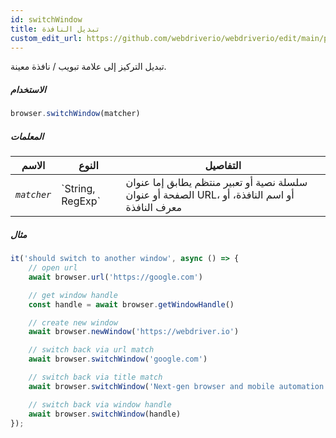 ```yaml
---
id: switchWindow
title: تبديل النافذة
custom_edit_url: https://github.com/webdriverio/webdriverio/edit/main/packages/webdriverio/src/commands/browser/switchWindow.ts
---
```


تبديل التركيز إلى علامة تبويب / نافذة معينة.

##### الاستخدام

```js
browser.switchWindow(matcher)
```

##### المعلمات

<table>
  <thead>
    <tr>
      <th>الاسم</th><th>النوع</th><th>التفاصيل</th>
    </tr>
  </thead>
  <tbody>
    <tr>
      <td><code><var>matcher</var></code></td>
      <td>`String, RegExp`</td>
      <td>سلسلة نصية أو تعبير منتظم يطابق إما عنوان الصفحة أو عنوان URL، أو اسم النافذة، أو معرف النافذة</td>
    </tr>
  </tbody>
</table>

##### مثال

```js title="switchWindow.js"
it('should switch to another window', async () => {
    // open url
    await browser.url('https://google.com')

    // get window handle
    const handle = await browser.getWindowHandle()

    // create new window
    await browser.newWindow('https://webdriver.io')

    // switch back via url match
    await browser.switchWindow('google.com')

    // switch back via title match
    await browser.switchWindow('Next-gen browser and mobile automation test framework for Node.js')

    // switch back via window handle
    await browser.switchWindow(handle)
});
```
